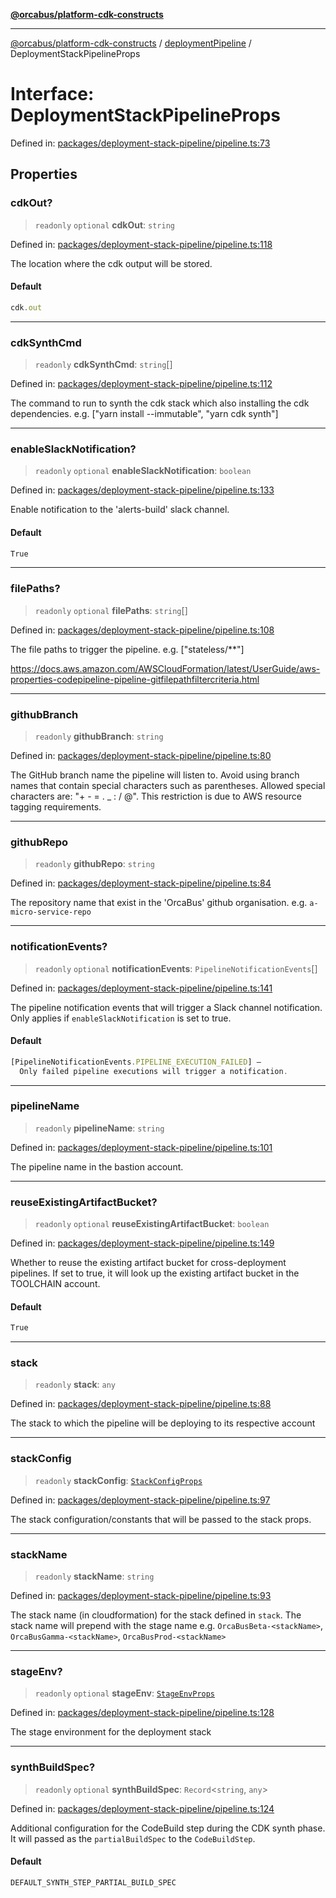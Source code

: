 [**@orcabus/platform-cdk-constructs**](../../../../README.md)

***

[@orcabus/platform-cdk-constructs](../../../../README.md) / [deploymentPipeline](../README.md) / DeploymentStackPipelineProps

# Interface: DeploymentStackPipelineProps

Defined in: [packages/deployment-stack-pipeline/pipeline.ts:73](https://github.com/OrcaBus/platform-cdk-constructs/blob/eb710b2f105d22a64c8abea3b2245773c2378377/packages/deployment-stack-pipeline/pipeline.ts#L73)

## Properties

### cdkOut?

> `readonly` `optional` **cdkOut**: `string`

Defined in: [packages/deployment-stack-pipeline/pipeline.ts:118](https://github.com/OrcaBus/platform-cdk-constructs/blob/eb710b2f105d22a64c8abea3b2245773c2378377/packages/deployment-stack-pipeline/pipeline.ts#L118)

The location where the cdk output will be stored.

#### Default

```ts
cdk.out
```

***

### cdkSynthCmd

> `readonly` **cdkSynthCmd**: `string`[]

Defined in: [packages/deployment-stack-pipeline/pipeline.ts:112](https://github.com/OrcaBus/platform-cdk-constructs/blob/eb710b2f105d22a64c8abea3b2245773c2378377/packages/deployment-stack-pipeline/pipeline.ts#L112)

The command to run to synth the cdk stack which also installing the cdk dependencies. e.g. ["yarn install --immutable", "yarn cdk synth"]

***

### enableSlackNotification?

> `readonly` `optional` **enableSlackNotification**: `boolean`

Defined in: [packages/deployment-stack-pipeline/pipeline.ts:133](https://github.com/OrcaBus/platform-cdk-constructs/blob/eb710b2f105d22a64c8abea3b2245773c2378377/packages/deployment-stack-pipeline/pipeline.ts#L133)

Enable notification to the 'alerts-build' slack channel.

#### Default

```ts
True
```

***

### filePaths?

> `readonly` `optional` **filePaths**: `string`[]

Defined in: [packages/deployment-stack-pipeline/pipeline.ts:108](https://github.com/OrcaBus/platform-cdk-constructs/blob/eb710b2f105d22a64c8abea3b2245773c2378377/packages/deployment-stack-pipeline/pipeline.ts#L108)

The file paths to trigger the pipeline. e.g. ["stateless/**"]

https://docs.aws.amazon.com/AWSCloudFormation/latest/UserGuide/aws-properties-codepipeline-pipeline-gitfilepathfiltercriteria.html

***

### githubBranch

> `readonly` **githubBranch**: `string`

Defined in: [packages/deployment-stack-pipeline/pipeline.ts:80](https://github.com/OrcaBus/platform-cdk-constructs/blob/eb710b2f105d22a64c8abea3b2245773c2378377/packages/deployment-stack-pipeline/pipeline.ts#L80)

The GitHub branch name the pipeline will listen to.
Avoid using branch names that contain special characters such as parentheses.
Allowed special characters are: "+ - = . _ : / @".
This restriction is due to AWS resource tagging requirements.

***

### githubRepo

> `readonly` **githubRepo**: `string`

Defined in: [packages/deployment-stack-pipeline/pipeline.ts:84](https://github.com/OrcaBus/platform-cdk-constructs/blob/eb710b2f105d22a64c8abea3b2245773c2378377/packages/deployment-stack-pipeline/pipeline.ts#L84)

The repository name that exist in the 'OrcaBus' github organisation. e.g. `a-micro-service-repo`

***

### notificationEvents?

> `readonly` `optional` **notificationEvents**: `PipelineNotificationEvents`[]

Defined in: [packages/deployment-stack-pipeline/pipeline.ts:141](https://github.com/OrcaBus/platform-cdk-constructs/blob/eb710b2f105d22a64c8abea3b2245773c2378377/packages/deployment-stack-pipeline/pipeline.ts#L141)

The pipeline notification events that will trigger a Slack channel notification.
Only applies if `enableSlackNotification` is set to true.

#### Default

```ts
[PipelineNotificationEvents.PIPELINE_EXECUTION_FAILED] –
  Only failed pipeline executions will trigger a notification.
```

***

### pipelineName

> `readonly` **pipelineName**: `string`

Defined in: [packages/deployment-stack-pipeline/pipeline.ts:101](https://github.com/OrcaBus/platform-cdk-constructs/blob/eb710b2f105d22a64c8abea3b2245773c2378377/packages/deployment-stack-pipeline/pipeline.ts#L101)

The pipeline name in the bastion account.

***

### reuseExistingArtifactBucket?

> `readonly` `optional` **reuseExistingArtifactBucket**: `boolean`

Defined in: [packages/deployment-stack-pipeline/pipeline.ts:149](https://github.com/OrcaBus/platform-cdk-constructs/blob/eb710b2f105d22a64c8abea3b2245773c2378377/packages/deployment-stack-pipeline/pipeline.ts#L149)

Whether to reuse the existing artifact bucket for cross-deployment pipelines.
If set to true, it will look up the existing artifact bucket in the TOOLCHAIN account.

#### Default

```ts
True
```

***

### stack

> `readonly` **stack**: `any`

Defined in: [packages/deployment-stack-pipeline/pipeline.ts:88](https://github.com/OrcaBus/platform-cdk-constructs/blob/eb710b2f105d22a64c8abea3b2245773c2378377/packages/deployment-stack-pipeline/pipeline.ts#L88)

The stack to which the pipeline will be deploying to its respective account

***

### stackConfig

> `readonly` **stackConfig**: [`StackConfigProps`](StackConfigProps.md)

Defined in: [packages/deployment-stack-pipeline/pipeline.ts:97](https://github.com/OrcaBus/platform-cdk-constructs/blob/eb710b2f105d22a64c8abea3b2245773c2378377/packages/deployment-stack-pipeline/pipeline.ts#L97)

The stack configuration/constants that will be passed to the stack props.

***

### stackName

> `readonly` **stackName**: `string`

Defined in: [packages/deployment-stack-pipeline/pipeline.ts:93](https://github.com/OrcaBus/platform-cdk-constructs/blob/eb710b2f105d22a64c8abea3b2245773c2378377/packages/deployment-stack-pipeline/pipeline.ts#L93)

The stack name (in cloudformation) for the stack defined in `stack`. The stack name will prepend with the stage
name e.g. `OrcaBusBeta-<stackName>`, `OrcaBusGamma-<stackName>`, `OrcaBusProd-<stackName>`

***

### stageEnv?

> `readonly` `optional` **stageEnv**: [`StageEnvProps`](StageEnvProps.md)

Defined in: [packages/deployment-stack-pipeline/pipeline.ts:128](https://github.com/OrcaBus/platform-cdk-constructs/blob/eb710b2f105d22a64c8abea3b2245773c2378377/packages/deployment-stack-pipeline/pipeline.ts#L128)

The stage environment for the deployment stack

***

### synthBuildSpec?

> `readonly` `optional` **synthBuildSpec**: `Record`\<`string`, `any`\>

Defined in: [packages/deployment-stack-pipeline/pipeline.ts:124](https://github.com/OrcaBus/platform-cdk-constructs/blob/eb710b2f105d22a64c8abea3b2245773c2378377/packages/deployment-stack-pipeline/pipeline.ts#L124)

Additional configuration for the CodeBuild step during the CDK synth phase. It will passed as the `partialBuildSpec` to the `CodeBuildStep`.

#### Default

```ts
DEFAULT_SYNTH_STEP_PARTIAL_BUILD_SPEC
```
